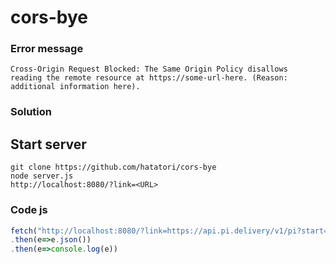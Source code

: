 # cors-bye
### Error message
```
Cross-Origin Request Blocked: The Same Origin Policy disallows
reading the remote resource at https://some-url-here. (Reason:
additional information here).
```
### Solution
## Start server
`git clone https://github.com/hatatori/cors-bye`<br>
`node server.js`<br>
`http://localhost:8080/?link=<URL>`
### Code js
```js
fetch("http://localhost:8080/?link=https://api.pi.delivery/v1/pi?start=0&numberOfDigits=100")
.then(e=>e.json())
.then(e=>console.log(e))
```

